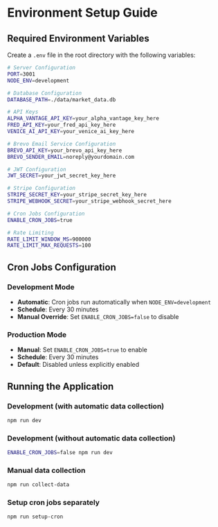 # Environment Setup Guide

## Required Environment Variables

Create a `.env` file in the root directory with the following variables:

```bash
# Server Configuration
PORT=3001
NODE_ENV=development

# Database Configuration
DATABASE_PATH=./data/market_data.db

# API Keys
ALPHA_VANTAGE_API_KEY=your_alpha_vantage_key_here
FRED_API_KEY=your_fred_api_key_here
VENICE_AI_API_KEY=your_venice_ai_key_here

# Brevo Email Service Configuration
BREVO_API_KEY=your_brevo_api_key_here
BREVO_SENDER_EMAIL=noreply@yourdomain.com

# JWT Configuration
JWT_SECRET=your_jwt_secret_key_here

# Stripe Configuration
STRIPE_SECRET_KEY=your_stripe_secret_key_here
STRIPE_WEBHOOK_SECRET=your_stripe_webhook_secret_here

# Cron Jobs Configuration
ENABLE_CRON_JOBS=true

# Rate Limiting
RATE_LIMIT_WINDOW_MS=900000
RATE_LIMIT_MAX_REQUESTS=100
```

## Cron Jobs Configuration

### Development Mode
- **Automatic**: Cron jobs run automatically when `NODE_ENV=development`
- **Schedule**: Every 30 minutes
- **Manual Override**: Set `ENABLE_CRON_JOBS=false` to disable

### Production Mode
- **Manual**: Set `ENABLE_CRON_JOBS=true` to enable
- **Schedule**: Every 30 minutes
- **Default**: Disabled unless explicitly enabled

## Running the Application

### Development (with automatic data collection)
```bash
npm run dev
```

### Development (without automatic data collection)
```bash
ENABLE_CRON_JOBS=false npm run dev
```

### Manual data collection
```bash
npm run collect-data
```

### Setup cron jobs separately
```bash
npm run setup-cron
```
